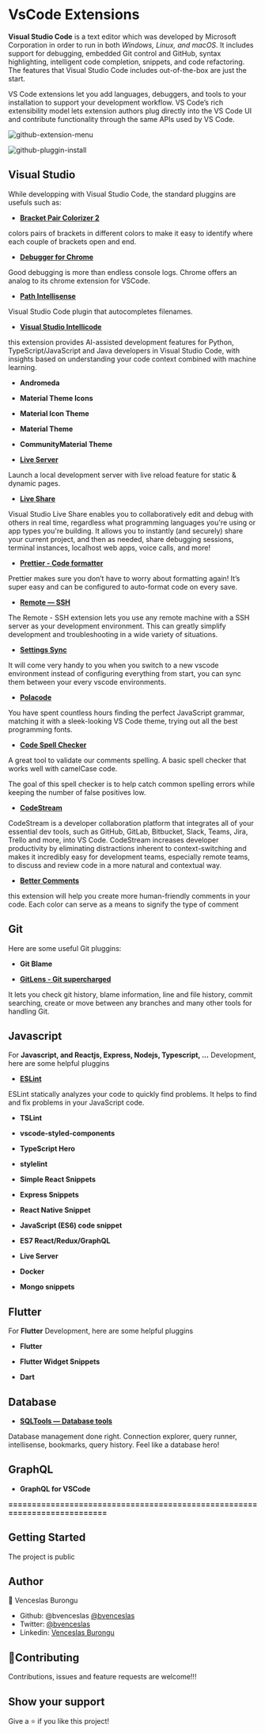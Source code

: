 # VsCode Extensions

**Visual Studio Code** is a text editor which was developed by Microsoft Corporation in order to run in both *Windows, Linux, and macOS*. It includes support for debugging, embedded Git control and GitHub, syntax highlighting, intelligent code completion, snippets, and code refactoring.
The features that Visual Studio Code includes out-of-the-box are just the start. 

VS Code extensions let you add languages, debuggers, and tools to your installation to support your development workflow. VS Code’s rich extensibility model lets extension authors plug directly into the VS Code UI and contribute functionality through the same APIs used by VS Code.


![github-extension-menu](https://user-images.githubusercontent.com/59555731/96562381-006c0780-12c1-11eb-9f3a-18d8a01f6461.png)

![github-pluggin-install](https://user-images.githubusercontent.com/59555731/96562528-298c9800-12c1-11eb-8ccf-ba1be590b1f9.png)


## Visual Studio

While developping with Visual Studio Code, the standard pluggins are usefuls such as:

- [**Bracket Pair Colorizer 2**](https://marketplace.visualstudio.com/items?itemName=CoenraadS.bracket-pair-colorizer-2)

colors pairs of brackets in different colors to make it easy to identify where each couple of brackets open and end.


- [**Debugger for Chrome**](https://marketplace.visualstudio.com/items?itemName=msjsdiag.debugger-for-chrome)

Good debugging is more than endless console logs. Chrome offers an analog to its chrome extension for VSCode.


- [**Path Intellisense**](https://marketplace.visualstudio.com/items?itemName=christian-kohler.path-intellisense)

Visual Studio Code plugin that autocompletes filenames.


- [**Visual Studio Intellicode**](https://marketplace.visualstudio.com/items?itemName=VisualStudioExptTeam.vscodeintellicode)

this extension provides AI-assisted development features for Python, TypeScript/JavaScript and Java developers in Visual Studio Code, with insights based on understanding your code context combined with machine learning.


- **Andromeda**

- **Material Theme Icons**

- **Material Icon Theme**

- **Material Theme**

- **CommunityMaterial Theme**


- [**Live Server**](https://marketplace.visualstudio.com/items?itemName=ritwickdey.LiveServer)

Launch a local development server with live reload feature for static & dynamic pages.


- [**Live Share**](https://marketplace.visualstudio.com/items?itemName=MS-vsliveshare.vsliveshare)

Visual Studio Live Share enables you to collaboratively edit and debug with others in real time, regardless what programming languages you're using or app types you're building. It allows you to instantly (and securely) share your current project, and then as needed, share debugging sessions, terminal instances, localhost web apps, voice calls, and more! 


- [**Prettier - Code formatter**](https://marketplace.visualstudio.com/items?itemName=esbenp.prettier-vscode)

Prettier makes sure you don’t have to worry about formatting again! It’s super easy and can be configured to auto-format code on every save.


- [**Remote — SSH**](https://marketplace.visualstudio.com/items?itemName=ms-vscode-remote.remote-ssh)

The Remote - SSH extension lets you use any remote machine with a SSH server as your development environment. This can greatly simplify development and troubleshooting in a wide variety of situations. 


- [**Settings Sync**](https://marketplace.visualstudio.com/items?itemName=Shan.code-settings-sync)

It will come very handy to you when you switch to a new vscode environment instead of configuring everything from start, you can sync them between your every vscode environments.


- [**Polacode**](https://marketplace.visualstudio.com/items?itemName=pnp.polacode)

You have spent countless hours finding the perfect JavaScript grammar, matching it with a sleek-looking VS Code theme, trying out all the best programming fonts.


- [**Code Spell Checker**](https://marketplace.visualstudio.com/items?itemName=streetsidesoftware.code-spell-checker)

A great tool to validate our comments spelling.
A basic spell checker that works well with camelCase code.

The goal of this spell checker is to help catch common spelling errors while keeping the number of false positives low.


- [**CodeStream**](https://marketplace.visualstudio.com/items?itemName=CodeStream.codestream)

CodeStream is a developer collaboration platform that integrates all of your essential dev tools, such as GitHub, GitLab, Bitbucket, Slack, Teams, Jira, Trello and more, into VS Code. CodeStream increases developer productivity by eliminating distractions inherent to context-switching and makes it incredibly easy for development teams, especially remote teams, to discuss and review code in a more natural and contextual way.


- [**Better Comments**](https://marketplace.visualstudio.com/items?itemName=aaron-bond.better-comments)

this extension will help you create more human-friendly comments in your code.
Each color can serve as a means to signify the type of comment 


## Git

Here are some useful Git pluggins:

- **Git Blame**


- [**GitLens - Git supercharged**](https://marketplace.visualstudio.com/items?itemName=eamodio.gitlens)

It lets you check git history, blame information, line and file history, commit searching, create or move between any branches and many other tools for handling Git.

## Javascript
For **Javascript, and Reactjs, Express, Nodejs, Typescript, ...** Development, here are some helpful pluggins

- [**ESLint**](https://marketplace.visualstudio.com/items?itemName=dbaeumer.vscode-eslint)

ESLint statically analyzes your code to quickly find problems.
It helps to find and fix problems in your JavaScript code.

- **TSLint**

- **vscode-styled-components**

- **TypeScript Hero**

- **stylelint**

- **Simple React Snippets**

- **Express Snippets**

- **React Native Snippet**

- **JavaScript (ES6) code snippet**

- **ES7 React/Redux/GraphQL**

- **Live Server**

- **Docker**

- **Mongo snippets**

## Flutter
For **Flutter** Development, here are some helpful pluggins

- **Flutter**

- **Flutter Widget Snippets**

- **Dart**

## Database

- [**SQLTools — Database tools**](https://marketplace.visualstudio.com/items?itemName=mtxr.sqltools)

Database management done right. Connection explorer, query runner, intellisense, bookmarks, query history. Feel like a database hero!

## GraphQL

- **GraphQL for VSCode**


**==========================================================================**

## Getting Started

The project is public

## Author

👤 Venceslas Burongu

- Github: @bvenceslas [@bvenceslas](https://github.com/bvenceslas)
- Twitter: [@bvenceslas](https://twitter.com/bvenceslas)
- Linkedin: [Venceslas Burongu](https://www.linkedin.com/in/venceslas-burongu-8271b519a/)

## 🤝Contributing

Contributions, issues and feature requests are welcome!!!

## Show your support

Give a ⭐️ if you like this project!
